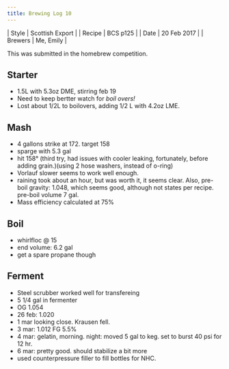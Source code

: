 ```yaml
---
title: Brewing Log 10
---
```


| Style | Scottish Export |
| Recipe | BCS p125 |
| Date | 20 Feb 2017 |
| Brewers | Me, Emily |

This was submitted in the homebrew competition.

## Starter

* 1.5L with 5.3oz DME, stirring feb 19
* Need to keep bertter watch for _boil overs!_
* Lost about 1/2L to boilovers, adding 1/2 L with 4.2oz LME.

## Mash

* 4 gallons strike at 172. target 158
* sparge with 5.3 gal
* hit 158° (third try, had issues with cooler leaking, fortunately, before adding grain.)(using 2 hose washers, instead of o-ring)
* Vorlauf slower seems to work well enough.
* raining took about an hour, but was worth it, it seems clear. Also, pre-boil gravity: 1.048, which seems good, although not states per recipe. pre-boil volume 7 gal.
* Mass efficiency calculated at 75%

## Boil

* whirlfloc @ 15
* end volume: 6.2 gal
* get a spare propane though

## Ferment

* Steel scrubber worked well for transfereing
* 5 1/4 gal in fermenter
* OG 1.054
* 26 feb: 1.020
* 1 mar looking close. Krausen fell.
* 3 mar: 1.012 FG 5.5%
* 4 mar: gelatin, morning. night: moved 5 gal to keg. set to burst 40 psi for 12 hr.
* 6 mar: pretty good. should stabilize a bit more
* used counterpressure filler to fill bottles for NHC.
